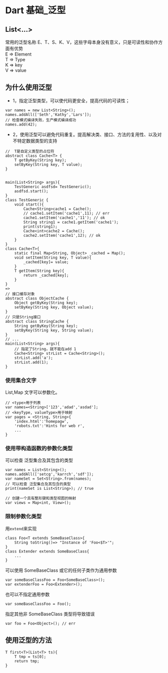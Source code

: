# Dart 基础\_泛型

## List<...>

常用的泛型名称 E、T、S、K、V，这些字母本身没有意义，只是可读性和协作方面有优势  
E => Element  
T => Type  
K => key  
V => value

## 为什么使用泛型

- 1，指定泛型类型，可以使代码更安全，提高代码的可读性；

```
var names = new List<String>();
names.addAll(['Seth','Kathy','Lars']);
// 检查模式编译失败，生产模式编译成功
names.add(42);
```

- 2，使用泛型可以避免代码重复。提高解决类、接口、方法的复用性、以及对不特定数据类型的支持

```
//  T是自定义类型的占位符
abstract class Cache<T> {
    T getByKey(String key);
    setByKey(String key, T value);
}


main(List<String> args){
    TestGeneric asdfsd= TestGeneric();
    asdfsd.start();
}
class TestGeneric {
    void start(){
        Cache<String>cache1 = Cache();
        // cache1.setItem('cache1',11); // err
        cache1.setItem('cache1','11'); // ok
        String string1 = cache1.getItem('cache1');
        print(string1);
        Cache<int>cache2 = Cache();
        cache2.setItem('cache1',12); // ok
    }
}
class Cache<T>{
    static final Map<String, Object> _cached = Map();
    void setItem(String key, T value){
        _cached[key]= value;
    }
    T getItem(String key){
        return _cached[key];
    }
}
=>
// 接口缓存对象
abstract class ObjectCache {
    Object getByKey(String key);
    setByKey(String key, Object value);
}
// 只是String接口
abstract class StringCache {
    String getByKey(String key);
    setByKey(String key, String value);
}
// ...
main(List<String> args){
    // 指定了String，就不能在add 1
    Cache<String> strList = Cache<String>();
    strList.add('a');
    strList.add(1);
}
```

### 使用集合文字

List,Map 文字可以参数化。

```
// <type>用于列表
var names=<String>['123','adad','asdad'];
// <keyType, valueType>用于映射
var pages = <String, String>{
    'index.html':'homepagw',
    'robots.txt':'Hints for web r',
    ...
}
```

### 使用带构造函数的参数化类型

可以检查 泛型集合及其包含的类型

```
var names = List<String>();
names.addAll(['setcg','karrch','sdf']);
var nameSet = Set<String>.from(names);
// 可以检查 泛型集合及其包含的类型
print(nameSet is List<String>); // true

// 创建一个具有整形键和类型视图的映射
var views = Map<int, View>();
```

### 限制参数化类型

用`extend`来实现

```
class Foo<T extends SomeBaseClass>{
    String toString()=> "Instance of 'Foo<$T>'";
}
class Extender extends SomeBaseClass{
    ...
}
```

可以使用 SomeBaseClass 或它的任何子类作为通用参数

```
var someBaseClassFoo = Foo<SomeBaseClass>();
var extenderFoo = Foo<Extender>();
```

也可以不指定通用参数

```
var someBaseClassFoo = Foo();
```

指定其他非 SomeBaseClass 类型将导致错误

```
var foo = Foo<Object>(); // err
```

## 使用泛型的方法

```
T first<T>(List<T> ts){
    T tmp = ts[0];
    return tmp;
}

```
